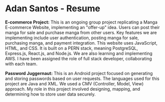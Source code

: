 # Adan Santos - Resume
**E-commerce Project:**
This is an ongoing group project replicating a Manga E-commerce Website, implementing an "offer-up" idea. Users can post their manga for sale and purchase manga from other users. Key features we are implementing include user authentication, posting manga for sale, purchasing manga, and payment integration. This website uses JavaScript, HTML, and CSS. It is built on a PERN stack, meaning PostgreSQL, Express.js, React.js, and Node.js. We are also learning and implementing AWS. I have been assigned the role of full stack developer, collaborating with each team.

**Password Juggernaut:**
This is an Android project focused on generating and storing passwords based on user requests. The languages used for this project are Java and XML. We used a CMV (Controller, Model, View) approach. My role in this project involved designing, mapping, and determining how to store user data securely.
